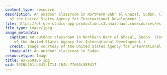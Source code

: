 ```yaml
---
content_type: resource
description: An outdoor classroom in Northern Bahr el Ghazal, Sudan. (Image courtesy
  of the United States Agency for International Development.)
file: https://ol-ocw-studio-app-production.s3.amazonaws.com/courses/es-259-information-and-communication-technology-in-africa-spring-2006/5926b261b341f711f04d77d63c588d17_es-259s06.jpg
file_type: image/jpeg
image_metadata:
  caption: An outdoor classroom in Northern Bahr el Ghazal, Sudan. (Image courtesy
    of the United States Agency for International Development.)
  credit: Image courtesy of the United States Agency for International Development.
  image-alt: An outdoor classroom in Sudan.
resourcetype: Image
title: es-259s06.jpg
uid: 5926b261-b341-f711-f04d-77d63c588d17
---
```

